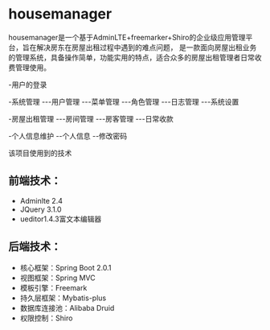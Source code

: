 # housemanager

housemanager是一个基于AdminLTE+freemarker+Shiro的企业级应用管理平台，旨在解决房东在房屋出租过程中遇到的难点问题，
是一款面向房屋出租业务的管理系统，具备操作简单，功能实用的特点，适合众多的房屋出租管理者日常收费管理使用。

-用户的登录

-系统管理
---用户管理
---菜单管理
---角色管理
---日志管理
---系统设置

-房屋出租管理
---房间管理
---房客管理
---日常收款


-个人信息维护
--个人信息
--修改密码

该项目使用到的技术
## 前端技术：
- Adminlte 2.4
- JQuery 3.1.0
- ueditor1.4.3富文本编辑器

## 后端技术：
- 核心框架：Spring Boot 2.0.1
- 视图框架：Spring MVC
- 模板引擎：Freemark
- 持久层框架：Mybatis-plus
- 数据库连接池：Alibaba Druid
- 权限控制：Shiro 

